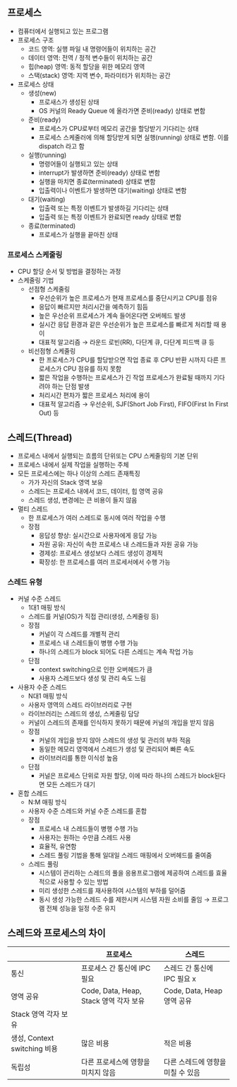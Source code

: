 ## 프로세스

- 컴퓨터에서 실행되고 있는 프로그램
- 프로세스 구조
  - 코드 영역: 실행 파일 내 명령어들이 위치하는 공간
  - 데이터 영역: 전역 / 정적 변수들이 위치하는 공간
  - 힙(heap) 영역: 동적 할당을 위한 메모리 영역
  - 스택(stack) 영역: 지역 변수, 파라미터가 위치하는 공간
- 프로세스 상태
  - 생성(new)
    - 프로새스가 생성된 상태
    - OS 커널의 Ready Queue 에 올라가면 준비(ready) 상태로 변함
  - 준비(ready)
    - 프로세스가 CPU로부터 메모리 공간을 할당받기 기다리는 상태
    - 프로세스 스케줄러에 의해 할당받게 되면 실행(running) 상태로 변함. 이를 dispatch 라고 함
  - 실행(running)
    - 명령어들이 실행되고 있는 상태
    - interrupt가 발생하면 준비(ready) 상태로 변함
    - 실행을 마치면 종료(terminated) 상태로 변함
    - 입출력이나 이벤트가 발생하면 대기(waiting) 상태로 변함
  - 대기(waiting)
    - 입출력 또는 특정 이벤트가 발생하길 기다리는 상태
    - 입출력 또는 특정 이벤트가 완료되면 ready 상태로 변함
  - 종료(terminated)
    - 프로세스가 실행을 끝마친 상태

### 프로세스 스케줄링

- CPU 할당 순서 및 방법을 결정하는 과정
- 스케줄링 기법
  - 선점형 스케줄링
    - 우선순위가 높은 프로세스가 현재 프로세스를 중단시키고 CPU를 점유
    - 응답이 빠르지만 처리시간을 예측하기 힘듬
    - 높은 우선순위 프로세스가 계속 들어온다면 오버헤드 발생
    - 실시간 응답 환경과 같은 우선순위가 높은 프로세스를 빠르게 처리할 때 용이
    - 대표적 알고리즘 → 라운드 로빈(RR), 다단계 큐, 다단계 피드백 큐 등
  - 비선점형 스케줄링
    - 한 프로세스가 CPU를 할당받으면 작업 종료 후 CPU 반환 시까지 다른 프로세스가 CPU 점유를 하지 못함
    - 짧은 작업을 수행하는 프로세스가 긴 작업 프로세스가 완료될 때까지 기다려야 하는 단점 발생
    - 처리시간 편차가 짧은 프로세스 처리에 용이
    - 대표적 알고리즘 → 우선순위, SJF(Short Job First), FIFO(First In First Out) 등

## 스레드(Thread)

- 프로세스 내에서 실행되는 흐름의 단위또는 CPU 스케줄링의 기본 단위
- 프로세스 내에서 실제 작업을 실행하는 주체
- 모든 프로세스에는 하나 이상의 스레드 존재특징
  - 가가 자신의 Stack 영역 보유
  - 스레드는 프로세스 내에서 코드, 데이터, 힙 영역 공유
  - 스레드 생성, 변경에는 큰 비용이 들지 않음
- 멀티 스레드
  - 한 프로세스가 여러 스레드로 동시에 여러 작업을 수행
  - 장점
    - 응답성 향상: 실시간으로 사용자에게 응답 가능
    - 자원 공유: 자신이 속한 프로세스 내 스레드들과 자원 공유 가능
    - 경제성: 프로세스 생성보다 스레드 생성이 경제적
    - 확장성: 한 프로세스를 여러 프로세서에서 수행 가능

### 스레드 유형

- 커널 수준 스레드
  - 1대1 매핑 방식
  - 스레드를 커널(OS)가 직접 관리(생성, 스케줄링 등)
  - 장점
    - 커널이 각 스레드를 개별적 관리
    - 프로세스 내 스레드들이 병행 수행 가능
    - 하나의 스레드가 block 되어도 다른 스레드는 계속 작업 가능
  - 단점
    - context switching으로 인한 오버헤드가 큼
    - 사용자 스레드보다 생성 및 관리 속도 느림
- 사용자 수준 스레드
  - N대1 매핑 방식
  - 사용자 영역의 스레드 라이브러리로 구현
  - 라이브러리는 스레드의 생성, 스케줄링 담당
  - 커널이 스레드의 존재를 인식하지 못하기 때문에 커널의 개입을 받지 않음
  - 장점
    - 커널의 개입을 받지 않아 스레드의 생성 및 관리의 부하 적음
    - 동일한 메모리 영역에서 스레드가 생성 및 관리되어 빠른 속도
    - 라이브러리를 통한 이식성 높음
  - 단점
    - 커널은 프로세스 단위로 자원 할당, 이에 따라 하나의 스레드가 block된다면 모든 스레드가 대기
- 혼합 스레드
  - N:M 매핑 방식
  - 사용자 수준 스레드와 커널 수준 스레드를 혼합
  - 장점
    - 프로세스 내 스레드들이 병행 수행 가능
    - 사용자는 원하는 수만큼 스레드 사용
    - 효율적, 유연함
    - 스레드 풀링 기법을 통해 일대일 스레드 매핑에서 오버헤드를 줄여줌
  - 스레드 풀링
    - 시스템이 관리하는 스레드의 풀을 응용프로그램에 제공하여 스레드를 효율적으로 사용할 수 있는 방법
    - 미리 생성한 스레드를 재사용하여 시스템의 부하를 덜어줌
    - 동시 생성 가능한 스레드 수를 제한시켜 시스템 자원 소비를 줄임 → 프로그램 전체 성능을 일정 수준 유지

## 스레드와 프로세스의 차이

|  | 프로세스 | 스레드 |
| --- | --- | --- |
| 통신 | 프로세스 간 통신에 IPC 필요 | 스레드 간 통신에 IPC 필요 x |
| 영역 공유 | Code, Data, Heap, Stack 영역 각자 보유 | Code, Data, Heap 영역 공유
Stack 영역 각자 보유 |
| 생성, Context switching 비용 | 많은 비용 | 적은 비용 |
| 독립성 | 다른 프로세스에 영향을 미치지 않음 | 다른 스레드에 영향을 미칠 수 있음 |